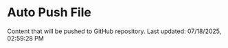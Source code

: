 # Auto Push File

Content that will be pushed to GitHub repository.
Last updated: 07/18/2025, 02:59:28 PM
